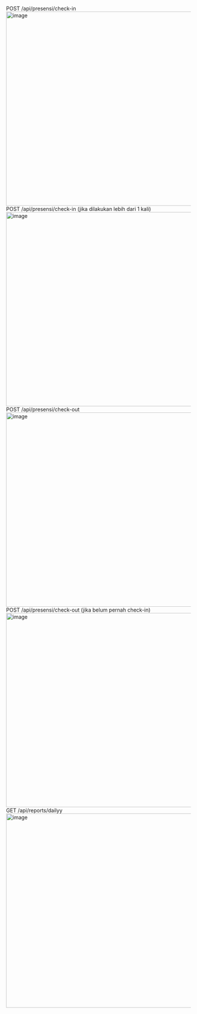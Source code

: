 POST /api/presensi/check-in
<img width="940" height="529" alt="image" src="https://github.com/user-attachments/assets/501a444e-2061-4dc2-bdda-60b1cf065055" />
POST /api/presensi/check-in (jika dilakukan lebih dari 1 kali)
<img width="940" height="529" alt="image" src="https://github.com/user-attachments/assets/c5e1e3ce-c146-47ee-a0a1-b375a64a5743" />
POST /api/presensi/check-out
<img width="940" height="529" alt="image" src="https://github.com/user-attachments/assets/0ae36eed-3bda-4254-aaac-eee12e8c962c" />
POST /api/presensi/check-out (jika belum pernah check-in)
<img width="940" height="529" alt="image" src="https://github.com/user-attachments/assets/483741e0-feb9-4855-a85f-11de42d33bf8" />
GET /api/reports/dailyy
<img width="940" height="529" alt="image" src="https://github.com/user-attachments/assets/6d5b6c94-65c9-4f1b-8403-d5e5f91336e2" />
